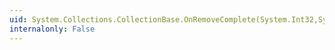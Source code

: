 ```yaml
---
uid: System.Collections.CollectionBase.OnRemoveComplete(System.Int32,System.Object)
internalonly: False
---
```

